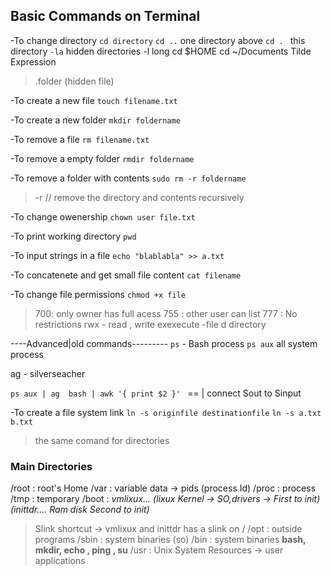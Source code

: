 ## Basic Commands on Terminal
-To change directory 
`cd directory`
`cd ..` one directory above 
`cd . ` this directory 
`-la` hidden directories 
-l long
cd $HOME
cd ~/Documents  Tilde Expression

> .folder (hidden file)

-To create a new file 
`touch filename.txt` 

-To create a new folder
`mkdir foldername`

-To remove a file 
`rm filename.txt`

-To remove a empty folder
`rmdir foldername`

-To remove a folder with contents
`sudo rm -r foldername`
> -r // remove the directory and contents recursively

-To change owenership
`chown user file.txt`

-To print working directory
`pwd`

-To input strings in a file 
`echo "blablabla" >> a.txt`

-To concatenete and get small file content
`cat filename`

-To change file permissions
`chmod +x file`
>700: only owner has full acess 
> 755 : other user can list 
> 777 : No restrictions 
> rwx - read , write exexecute
> -file d directory

----Advanced|old commands---------
`ps` - Bash process  `ps aux` all system process

ag - silverseacher 

`ps aux | ag  bash | awk '{ print $2 }' ` == 
| connect Sout to Sinput

-To create a file system link
`ln -s originfile destinationfile` `ln -s a.txt b.txt`
> the same comand for directories

### Main Directories ###

/root : root's Home
/var :  variable data  -> pids (process Id)
/proc : process
/tmp : temporary 
/boot : *vmlixux... (lixux Kernel -> SO,drivers -> First to init) (inittdr.... Ram disk Second to init)*
> Slink  shortcut -> vmlixux and inittdr has a slink on /
/opt : outside programs 
/sbin : system binaries (so) 
/bin : system binaries **bash, mkdir, echo , ping , su**
/usr : Unix System Resources -> user applications 